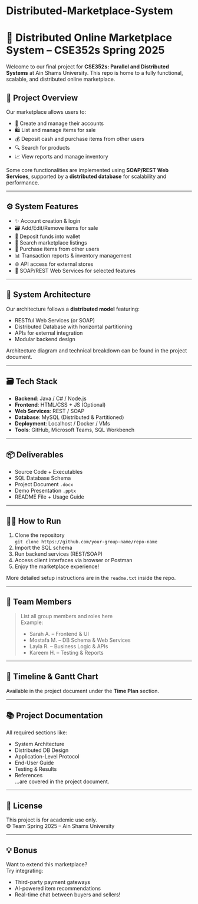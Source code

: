 # Distributed-Marketplace-System
# 🛒 Distributed Online Marketplace System – CSE352s Spring 2025

Welcome to our final project for **CSE352s: Parallel and Distributed Systems** at Ain Shams University. This repo is home to a fully functional, scalable, and distributed online marketplace.

## 🚀 Project Overview

Our marketplace allows users to:
- 👤 Create and manage their accounts
- 🛍️ List and manage items for sale
- 💰 Deposit cash and purchase items from other users
- 🔍 Search for products
- 📈 View reports and manage inventory

Some core functionalities are implemented using **SOAP/REST Web Services**, supported by a **distributed database** for scalability and performance.

---

## ⚙️ System Features

- ✨ Account creation & login
- 🗃️ Add/Edit/Remove items for sale
- 🏦 Deposit funds into wallet
- 🔎 Search marketplace listings
- 🛒 Purchase items from other users
- 📊 Transaction reports & inventory management
- 🌐 API access for external stores
- 🧰 SOAP/REST Web Services for selected features

---

## 🧱 System Architecture

Our architecture follows a **distributed model** featuring:
- RESTful Web Services (or SOAP)
- Distributed Database with horizontal partitioning
- APIs for external integration
- Modular backend design

Architecture diagram and technical breakdown can be found in the project document.

---

## 🗃️ Tech Stack

- **Backend**: Java / C# / Node.js  
- **Frontend**: HTML/CSS + JS (Optional)  
- **Web Services**: REST / SOAP  
- **Database**: MySQL (Distributed & Partitioned)  
- **Deployment**: Localhost / Docker / VMs  
- **Tools**: GitHub, Microsoft Teams, SQL Workbench

---

## 📦 Deliverables

- Source Code + Executables
- SQL Database Schema
- Project Document `.docx`
- Demo Presentation `.pptx`
- README File + Usage Guide

---

## 👨‍💻 How to Run

1. Clone the repository  
   `git clone https://github.com/your-group-name/repo-name`
2. Import the SQL schema  
3. Run backend services (REST/SOAP)  
4. Access client interfaces via browser or Postman  
5. Enjoy the marketplace experience!

More detailed setup instructions are in the `readme.txt` inside the repo.

---

## 👥 Team Members

> List all group members and roles here  
> Example:  
> - Sarah A. – Frontend & UI  
> - Mostafa M. – DB Schema & Web Services  
> - Layla R. – Business Logic & APIs  
> - Kareem H. – Testing & Reports

---

## 📅 Timeline & Gantt Chart

Available in the project document under the **Time Plan** section.

---

## 📚 Project Documentation

All required sections like:
- System Architecture  
- Distributed DB Design  
- Application-Level Protocol  
- End-User Guide  
- Testing & Results  
- References  
...are covered in the project document.

---

## 📢 License

This project is for academic use only.  
© Team Spring 2025 – Ain Shams University

---

## 💡 Bonus

Want to extend this marketplace?  
Try integrating:
- Third-party payment gateways  
- AI-powered item recommendations  
- Real-time chat between buyers and sellers!

